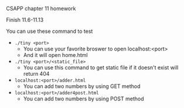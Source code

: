 CSAPP chapter 11 homework

Finish 11.6-11.13

You can use these command to test
* ```./tiny <port>```
  * You can use your favorite broswer to open localhost:\<port>
  * And it will open home.html
*  ```./tiny <port>/<static_file>```
    * You can use this command to get static file if it doesn't exist will return 404 
* ```localhost:<port>/adder.html```
  *  You can add two numbers by using GET method
* ```localhost:<port>/adder4post.html```
  *  You can add two numbers by using POST method  